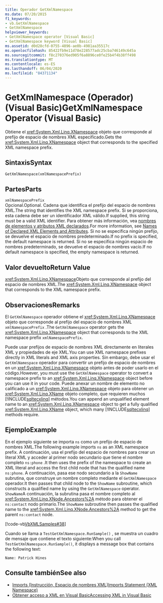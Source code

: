 ```yaml
---
title: Operador GetXmlNamespace
ms.date: 07/20/2015
f1_keywords:
- vb.GetXmlNamespace
- GetXmlNamespace
helpviewer_keywords:
- GetXmlNamespace operator [Visual Basic]
- GetXmlNamespace keyword [Visual Basic]
ms.assetid: d0d28cfd-0755-4896-ae0b-4981aa35517c
ms.openlocfilehash: 85422fb9e11d78e228577adc25cba746149c645a
ms.sourcegitcommit: f8c270376ed905f6a8896ce0fe25b4f4b38ff498
ms.translationtype: MT
ms.contentlocale: es-ES
ms.lasthandoff: 06/04/2020
ms.locfileid: "84371134"
---
```

# <a name="getxmlnamespace-operator-visual-basic"></a><span data-ttu-id="05b6e-102">GetXmlNamespace (Operador) (Visual Basic)</span><span class="sxs-lookup"><span data-stu-id="05b6e-102">GetXmlNamespace Operator (Visual Basic)</span></span>
<span data-ttu-id="05b6e-103">Obtiene el <xref:System.Xml.Linq.XNamespace> objeto que corresponde al prefijo de espacio de nombres XML especificado.</span><span class="sxs-lookup"><span data-stu-id="05b6e-103">Gets the <xref:System.Xml.Linq.XNamespace> object that corresponds to the specified XML namespace prefix.</span></span>  
  
## <a name="syntax"></a><span data-ttu-id="05b6e-104">Sintaxis</span><span class="sxs-lookup"><span data-stu-id="05b6e-104">Syntax</span></span>  
  
```vb  
GetXmlNamespace(xmlNamespacePrefix)  
```  
  
## <a name="parts"></a><span data-ttu-id="05b6e-105">Partes</span><span class="sxs-lookup"><span data-stu-id="05b6e-105">Parts</span></span>  
 `xmlNamespacePrefix`  
 <span data-ttu-id="05b6e-106">Opcional.</span><span class="sxs-lookup"><span data-stu-id="05b6e-106">Optional.</span></span> <span data-ttu-id="05b6e-107">Cadena que identifica el prefijo del espacio de nombres XML.</span><span class="sxs-lookup"><span data-stu-id="05b6e-107">The string that identifies the XML namespace prefix.</span></span> <span data-ttu-id="05b6e-108">Si se proporciona, esta cadena debe ser un identificador XML válido.</span><span class="sxs-lookup"><span data-stu-id="05b6e-108">If supplied, this string must be a valid XML identifier.</span></span> <span data-ttu-id="05b6e-109">Para obtener más información, vea [nombres de elementos y atributos XML declarados](../../programming-guide/language-features/xml/names-of-declared-xml-elements-and-attributes.md).</span><span class="sxs-lookup"><span data-stu-id="05b6e-109">For more information, see [Names of Declared XML Elements and Attributes](../../programming-guide/language-features/xml/names-of-declared-xml-elements-and-attributes.md).</span></span> <span data-ttu-id="05b6e-110">Si no se especifica ningún prefijo, se devuelve el espacio de nombres predeterminado.</span><span class="sxs-lookup"><span data-stu-id="05b6e-110">If no prefix is specified, the default namespace is returned.</span></span> <span data-ttu-id="05b6e-111">Si no se especifica ningún espacio de nombres predeterminado, se devuelve el espacio de nombres vacío.</span><span class="sxs-lookup"><span data-stu-id="05b6e-111">If no default namespace is specified, the empty namespace is returned.</span></span>  
  
## <a name="return-value"></a><span data-ttu-id="05b6e-112">Valor devuelto</span><span class="sxs-lookup"><span data-stu-id="05b6e-112">Return Value</span></span>  
 <span data-ttu-id="05b6e-113"><xref:System.Xml.Linq.XNamespace>Objeto que corresponde al prefijo del espacio de nombres XML.</span><span class="sxs-lookup"><span data-stu-id="05b6e-113">The <xref:System.Xml.Linq.XNamespace> object that corresponds to the XML namespace prefix.</span></span>  
  
## <a name="remarks"></a><span data-ttu-id="05b6e-114">Observaciones</span><span class="sxs-lookup"><span data-stu-id="05b6e-114">Remarks</span></span>  
 <span data-ttu-id="05b6e-115">El `GetXmlNamespace` operador obtiene el <xref:System.Xml.Linq.XNamespace> objeto que corresponde al prefijo del espacio de nombres XML `xmlNamespacePrefix` .</span><span class="sxs-lookup"><span data-stu-id="05b6e-115">The `GetXmlNamespace` operator gets the <xref:System.Xml.Linq.XNamespace> object that corresponds to the XML namespace prefix `xmlNamespacePrefix`.</span></span>  
  
 <span data-ttu-id="05b6e-116">Puede usar prefijos de espacio de nombres XML directamente en literales XML y propiedades de eje XML.</span><span class="sxs-lookup"><span data-stu-id="05b6e-116">You can use XML namespace prefixes directly in XML literals and XML axis properties.</span></span> <span data-ttu-id="05b6e-117">Sin embargo, debe usar el `GetXmlNamespace` operador para convertir un prefijo de espacio de nombres en un <xref:System.Xml.Linq.XNamespace> objeto antes de poder usarlo en el código.</span><span class="sxs-lookup"><span data-stu-id="05b6e-117">However, you must use the `GetXmlNamespace` operator to convert a namespace prefix to an <xref:System.Xml.Linq.XNamespace> object before you can use it in your code.</span></span> <span data-ttu-id="05b6e-118">Puede anexar un nombre de elemento no calificado a un <xref:System.Xml.Linq.XNamespace> objeto para obtener un <xref:System.Xml.Linq.XName> objeto completo, que requieren muchos [!INCLUDE[sqltecxlinq](~/includes/sqltecxlinq-md.md)] métodos.</span><span class="sxs-lookup"><span data-stu-id="05b6e-118">You can append an unqualified element name to an <xref:System.Xml.Linq.XNamespace> object to get a fully qualified <xref:System.Xml.Linq.XName> object, which many [!INCLUDE[sqltecxlinq](~/includes/sqltecxlinq-md.md)] methods require.</span></span>  
  
## <a name="example"></a><span data-ttu-id="05b6e-119">Ejemplo</span><span class="sxs-lookup"><span data-stu-id="05b6e-119">Example</span></span>  
 <span data-ttu-id="05b6e-120">En el ejemplo siguiente se importa `ns` como un prefijo de espacio de nombres XML.</span><span class="sxs-lookup"><span data-stu-id="05b6e-120">The following example imports `ns` as an XML namespace prefix.</span></span> <span data-ttu-id="05b6e-121">A continuación, usa el prefijo del espacio de nombres para crear un literal XML y acceder al primer nodo secundario que tiene el nombre completo `ns:phone` .</span><span class="sxs-lookup"><span data-stu-id="05b6e-121">It then uses the prefix of the namespace to create an XML literal and access the first child node that has the qualified name `ns:phone`.</span></span> <span data-ttu-id="05b6e-122">A continuación, pasa ese nodo secundario a la `ShowName` subrutina, que construye un nombre completo mediante el `GetXmlNamespace` operador.</span><span class="sxs-lookup"><span data-stu-id="05b6e-122">It then passes that child node to the `ShowName` subroutine, which constructs a qualified name by using the `GetXmlNamespace` operator.</span></span> <span data-ttu-id="05b6e-123">`ShowName`A continuación, la subrutina pasa el nombre completo al <xref:System.Xml.Linq.XNode.Ancestors%2A> método para obtener el `ns:contact` nodo primario.</span><span class="sxs-lookup"><span data-stu-id="05b6e-123">The `ShowName` subroutine then passes the qualified name to the <xref:System.Xml.Linq.XNode.Ancestors%2A> method to get the parent `ns:contact` node.</span></span>  
  
 [!code-vb[VbXMLSamples#38](~/samples/snippets/visualbasic/VS_Snippets_VBCSharp/VbXMLSamples/VB/GetXmlNamespace.vb#38)]  
  
 <span data-ttu-id="05b6e-124">Cuando se llama a `TestGetXmlNamespace.RunSample()` , se muestra un cuadro de mensaje que contiene el texto siguiente:</span><span class="sxs-lookup"><span data-stu-id="05b6e-124">When you call `TestGetXmlNamespace.RunSample()`, it displays a message box that contains the following text:</span></span>  
  
 `Name: Patrick Hines`  
  
## <a name="see-also"></a><span data-ttu-id="05b6e-125">Consulte también</span><span class="sxs-lookup"><span data-stu-id="05b6e-125">See also</span></span>

- [<span data-ttu-id="05b6e-126">Imports (Instrucción, Espacio de nombres XML)</span><span class="sxs-lookup"><span data-stu-id="05b6e-126">Imports Statement (XML Namespace)</span></span>](../statements/imports-statement-xml-namespace.md)
- [<span data-ttu-id="05b6e-127">Obtener acceso a XML en Visual Basic</span><span class="sxs-lookup"><span data-stu-id="05b6e-127">Accessing XML in Visual Basic</span></span>](../../programming-guide/language-features/xml/accessing-xml.md)
